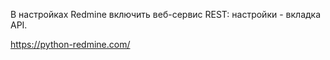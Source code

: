 В настройках Redmine включить веб-сервис REST: настройки - вкладка API.

https://python-redmine.com/
